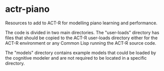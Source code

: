 # actr-piano
Resources to add to ACT-R for modelling piano learning and performance.

The code is divided in two main directories. The "user-loads" directory has files that should be copied to the ACT-R user-loads directory either for the ACT-R environment or any Common Lisp running the ACT-R source code. 

The "models" directory contains example models that could be loaded by the cognitive modeler and are not required to be located in a specific directory.  
